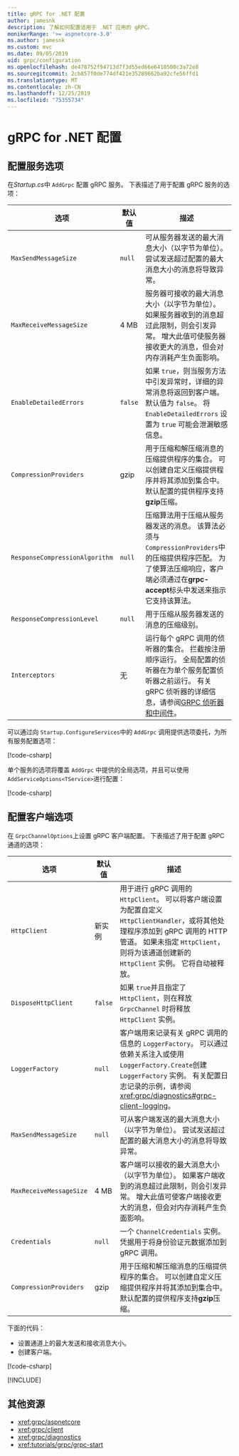 ```yaml
---
title: gRPC for .NET 配置
author: jamesnk
description: 了解如何配置适用于 .NET 应用的 gRPC。
monikerRange: '>= aspnetcore-3.0'
ms.author: jamesnk
ms.custom: mvc
ms.date: 09/05/2019
uid: grpc/configuration
ms.openlocfilehash: de478752f94713d7f3d55ed66e6410500c3a72e8
ms.sourcegitcommit: 2cb857f0de774df421e35289662ba92cfe56ffd1
ms.translationtype: MT
ms.contentlocale: zh-CN
ms.lasthandoff: 12/25/2019
ms.locfileid: "75355734"
---
```

# <a name="grpc-for-net-configuration"></a>gRPC for .NET 配置

## <a name="configure-services-options"></a>配置服务选项

在*Startup.cs*中 `AddGrpc` 配置 gRPC 服务。 下表描述了用于配置 gRPC 服务的选项：

| 选项 | 默认值 | 描述 |
| ------ | ------------- | ----------- |
| `MaxSendMessageSize` | `null` | 可从服务器发送的最大消息大小（以字节为单位）。 尝试发送超过配置的最大消息大小的消息将导致异常。 |
| `MaxReceiveMessageSize` | 4 MB | 服务器可接收的最大消息大小（以字节为单位）。 如果服务器收到的消息超过此限制，则会引发异常。 增大此值可使服务器接收更大的消息，但会对内存消耗产生负面影响。 |
| `EnableDetailedErrors` | `false` | 如果 `true`，则当服务方法中引发异常时，详细的异常消息将返回到客户端。 默认值为 `false`。 将 `EnableDetailedErrors` 设置为 `true` 可能会泄漏敏感信息。 |
| `CompressionProviders` | gzip | 用于压缩和解压缩消息的压缩提供程序的集合。 可以创建自定义压缩提供程序并将其添加到集合中。 默认配置的提供程序支持**gzip**压缩。 |
| `ResponseCompressionAlgorithm` | `null` | 压缩算法用于压缩从服务器发送的消息。 该算法必须与 `CompressionProviders`中的压缩提供程序匹配。 为了使算法压缩响应，客户端必须通过在**grpc-accept**标头中发送来指示它支持该算法。 |
| `ResponseCompressionLevel` | `null` | 用于压缩从服务器发送的消息的压缩级别。 |
| `Interceptors` | 无 | 运行每个 gRPC 调用的侦听器的集合。 拦截按注册顺序运行。 全局配置的侦听器在为单个服务配置侦听器之前运行。 有关 gRPC 侦听器的详细信息，请参阅[GRPC 侦听器和中间件](xref:grpc/migration#grpc-interceptors-vs-middleware)。 |

可以通过向 `Startup.ConfigureServices`中的 `AddGrpc` 调用提供选项委托，为所有服务配置选项：

[!code-csharp[](~/grpc/configuration/sample/GrcpService/Startup.cs?name=snippet)]

单个服务的选项将覆盖 `AddGrpc` 中提供的全局选项，并且可以使用 `AddServiceOptions<TService>`进行配置：

[!code-csharp[](~/grpc/configuration/sample/GrcpService/Startup2.cs?name=snippet)]

## <a name="configure-client-options"></a>配置客户端选项

在 `GrpcChannelOptions`上设置 gRPC 客户端配置。 下表描述了用于配置 gRPC 通道的选项：

| 选项 | 默认值 | 描述 |
| ------ | ------------- | ----------- |
| `HttpClient` | 新实例 | 用于进行 gRPC 调用的 `HttpClient`。 可以将客户端设置为配置自定义 `HttpClientHandler`，或将其他处理程序添加到 gRPC 调用的 HTTP 管道。 如果未指定 `HttpClient`，则将为该通道创建新的 `HttpClient` 实例。 它将自动被释放。 |
| `DisposeHttpClient` | `false` | 如果 `true`并且指定了 `HttpClient`，则在释放 `GrpcChannel` 时将释放 `HttpClient` 实例。 |
| `LoggerFactory` | `null` | 客户端用来记录有关 gRPC 调用的信息的 `LoggerFactory`。 可以通过依赖关系注入或使用 `LoggerFactory.Create`创建 `LoggerFactory` 实例。 有关配置日志记录的示例，请参阅 <xref:grpc/diagnostics#grpc-client-logging>。 |
| `MaxSendMessageSize` | `null` | 可从客户端发送的最大消息大小（以字节为单位）。 尝试发送超过配置的最大消息大小的消息将导致异常。 |
| `MaxReceiveMessageSize` | 4 MB | 客户端可以接收的最大消息大小（以字节为单位）。 如果客户端收到的消息超过此限制，则会引发异常。 增大此值可使客户端接收更大的消息，但会对内存消耗产生负面影响。 |
| `Credentials` | `null` | 一个 `ChannelCredentials` 实例。 凭据用于将身份验证元数据添加到 gRPC 调用。 |
| `CompressionProviders` | gzip | 用于压缩和解压缩消息的压缩提供程序的集合。 可以创建自定义压缩提供程序并将其添加到集合中。 默认配置的提供程序支持**gzip**压缩。 |

下面的代码：

* 设置通道上的最大发送和接收消息大小。
* 创建客户端。

[!code-csharp[](~/grpc/configuration/sample/Program.cs?name=snippet&highlight=3-8)]

[!INCLUDE[](~/includes/gRPCazure.md)]

## <a name="additional-resources"></a>其他资源

* <xref:grpc/aspnetcore>
* <xref:grpc/client>
* <xref:grpc/diagnostics>
* <xref:tutorials/grpc/grpc-start>
